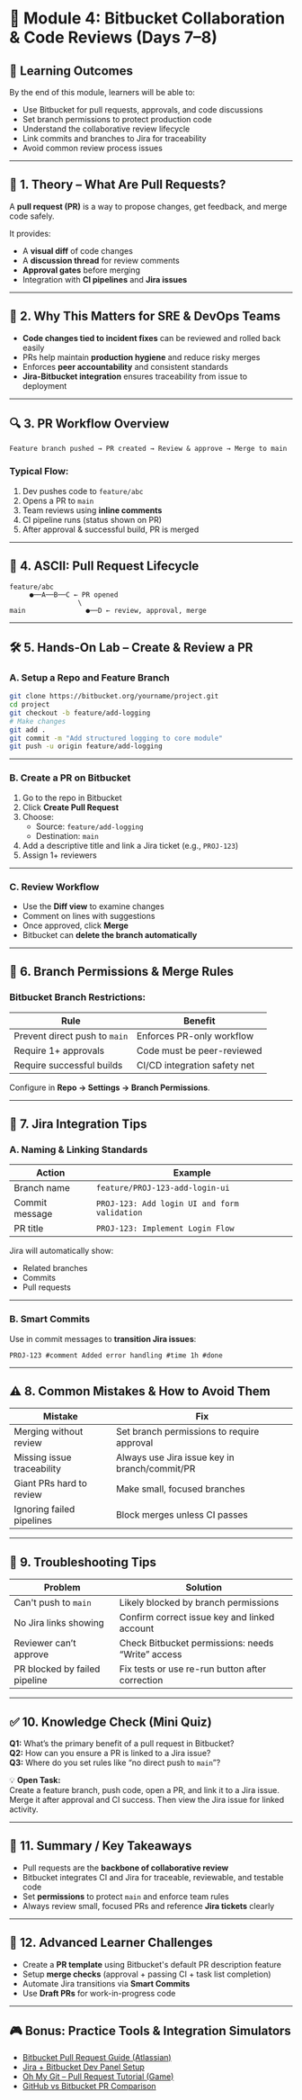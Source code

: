 
# 🤝 Module 4: Bitbucket Collaboration & Code Reviews (Days 7–8)

## 🎯 Learning Outcomes
By the end of this module, learners will be able to:
- Use Bitbucket for pull requests, approvals, and code discussions
- Set branch permissions to protect production code
- Understand the collaborative review lifecycle
- Link commits and branches to Jira for traceability
- Avoid common review process issues

---

## 📖 1. Theory – What Are Pull Requests?

A **pull request (PR)** is a way to propose changes, get feedback, and merge code safely.

It provides:
- A **visual diff** of code changes
- A **discussion thread** for review comments
- **Approval gates** before merging
- Integration with **CI pipelines** and **Jira issues**

---

## 🤔 2. Why This Matters for SRE & DevOps Teams

- **Code changes tied to incident fixes** can be reviewed and rolled back easily
- PRs help maintain **production hygiene** and reduce risky merges
- Enforces **peer accountability** and consistent standards
- **Jira-Bitbucket integration** ensures traceability from issue to deployment

---

## 🔍 3. PR Workflow Overview

```text
Feature branch pushed → PR created → Review & approve → Merge to main
```

### Typical Flow:
1. Dev pushes code to `feature/abc`
2. Opens a PR to `main`
3. Team reviews using **inline comments**
4. CI pipeline runs (status shown on PR)
5. After approval & successful build, PR is merged

---

## 🧠 4. ASCII: Pull Request Lifecycle

```text
feature/abc
     ●──A──B──C ← PR opened
                 \
main               ●──D ← review, approval, merge
```

---

## 🛠️ 5. Hands-On Lab – Create & Review a PR

### A. Setup a Repo and Feature Branch

```bash
git clone https://bitbucket.org/yourname/project.git
cd project
git checkout -b feature/add-logging
# Make changes
git add .
git commit -m "Add structured logging to core module"
git push -u origin feature/add-logging
```

---

### B. Create a PR on Bitbucket
1. Go to the repo in Bitbucket
2. Click **Create Pull Request**
3. Choose:
   - Source: `feature/add-logging`
   - Destination: `main`
4. Add a descriptive title and link a Jira ticket (e.g., `PROJ-123`)
5. Assign 1+ reviewers

---

### C. Review Workflow
- Use the **Diff view** to examine changes
- Comment on lines with suggestions
- Once approved, click **Merge**
- Bitbucket can **delete the branch automatically**

---

## 🔐 6. Branch Permissions & Merge Rules

### Bitbucket Branch Restrictions:

| Rule                          | Benefit                       |
|-------------------------------|-------------------------------|
| Prevent direct push to `main` | Enforces PR-only workflow     |
| Require 1+ approvals          | Code must be peer-reviewed    |
| Require successful builds     | CI/CD integration safety net  |

Configure in **Repo → Settings → Branch Permissions**.

---

## 🔄 7. Jira Integration Tips

### A. Naming & Linking Standards

| Action | Example |
|--------|---------|
| Branch name | `feature/PROJ-123-add-login-ui` |
| Commit message | `PROJ-123: Add login UI and form validation` |
| PR title | `PROJ-123: Implement Login Flow` |

Jira will automatically show:
- Related branches
- Commits
- Pull requests

---

### B. Smart Commits
Use in commit messages to **transition Jira issues**:
```text
PROJ-123 #comment Added error handling #time 1h #done
```

---

## ⚠️ 8. Common Mistakes & How to Avoid Them

| Mistake | Fix |
|--------|-----|
| Merging without review | Set branch permissions to require approval |
| Missing issue traceability | Always use Jira issue key in branch/commit/PR |
| Giant PRs hard to review | Make small, focused branches |
| Ignoring failed pipelines | Block merges unless CI passes |

---

## 🧯 9. Troubleshooting Tips

| Problem | Solution |
|--------|----------|
| Can't push to `main` | Likely blocked by branch permissions |
| No Jira links showing | Confirm correct issue key and linked account |
| Reviewer can’t approve | Check Bitbucket permissions: needs “Write” access |
| PR blocked by failed pipeline | Fix tests or use re-run button after correction |

---

## ✅ 10. Knowledge Check (Mini Quiz)

**Q1:** What’s the primary benefit of a pull request in Bitbucket?  
**Q2:** How can you ensure a PR is linked to a Jira issue?  
**Q3:** Where do you set rules like “no direct push to `main`”?  

💡 **Open Task:**  
Create a feature branch, push code, open a PR, and link it to a Jira issue. Merge it after approval and CI success. Then view the Jira issue for linked activity.

---

## 📌 11. Summary / Key Takeaways

- Pull requests are the **backbone of collaborative review**
- Bitbucket integrates CI and Jira for traceable, reviewable, and testable code
- Set **permissions** to protect `main` and enforce team rules
- Always review small, focused PRs and reference **Jira tickets** clearly

---

## 🧠 12. Advanced Learner Challenges

- Create a **PR template** using Bitbucket's default PR description feature
- Setup **merge checks** (approval + passing CI + task list completion)
- Automate Jira transitions via **Smart Commits**
- Use **Draft PRs** for work-in-progress code

---

## 🎮 Bonus: Practice Tools & Integration Simulators

- [Bitbucket Pull Request Guide (Atlassian)](https://support.atlassian.com/bitbucket-cloud/docs/pull-requests/)
- [Jira + Bitbucket Dev Panel Setup](https://support.atlassian.com/jira-software-cloud/docs/integrate-with-bitbucket/)
- [Oh My Git – Pull Request Tutorial (Game)](https://ohmygit.org/)
- [GitHub vs Bitbucket PR Comparison](https://www.toolsqa.com/git/git-bitbucket/)
